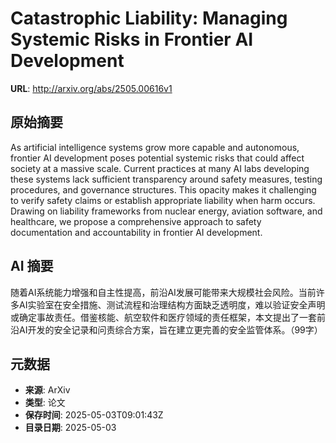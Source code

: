 # Catastrophic Liability: Managing Systemic Risks in Frontier AI Development

**URL**: http://arxiv.org/abs/2505.00616v1

## 原始摘要

As artificial intelligence systems grow more capable and autonomous, frontier
AI development poses potential systemic risks that could affect society at a
massive scale. Current practices at many AI labs developing these systems lack
sufficient transparency around safety measures, testing procedures, and
governance structures. This opacity makes it challenging to verify safety
claims or establish appropriate liability when harm occurs. Drawing on
liability frameworks from nuclear energy, aviation software, and healthcare, we
propose a comprehensive approach to safety documentation and accountability in
frontier AI development.


## AI 摘要

随着AI系统能力增强和自主性提高，前沿AI发展可能带来大规模社会风险。当前许多AI实验室在安全措施、测试流程和治理结构方面缺乏透明度，难以验证安全声明或确定事故责任。借鉴核能、航空软件和医疗领域的责任框架，本文提出了一套前沿AI开发的安全记录和问责综合方案，旨在建立更完善的安全监管体系。（99字）

## 元数据

- **来源**: ArXiv
- **类型**: 论文
- **保存时间**: 2025-05-03T09:01:43Z
- **目录日期**: 2025-05-03
